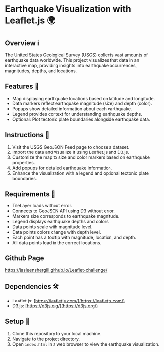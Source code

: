 # Earthquake Visualization with Leaflet.js 🌍

## Overview ℹ️
The United States Geological Survey (USGS) collects vast amounts of earthquake data worldwide. This project visualizes that data in an interactive map, providing insights into earthquake occurrences, magnitudes, depths, and locations.

## Features 🚀
- Map displaying earthquake locations based on latitude and longitude.
- Data markers reflect earthquake magnitude (size) and depth (color).
- Popups show detailed information about each earthquake.
- Legend provides context for understanding earthquake depths.
- Optional: Plot tectonic plate boundaries alongside earthquake data.

## Instructions 📝
1. Visit the USGS GeoJSON Feed page to choose a dataset.
2. Import the data and visualize it using Leaflet.js and D3.js.
3. Customize the map to size and color markers based on earthquake properties.
4. Add popups for detailed earthquake information.
5. Enhance the visualization with a legend and optional tectonic plate boundaries.

## Requirements 🎯
- TileLayer loads without error.
- Connects to GeoJSON API using D3 without error.
- Markers size corresponds to earthquake magnitude.
- Legend displays earthquake depths and colors.
- Data points scale with magnitude level.
- Data points colors change with depth level.
- Each point has a tooltip with magnitude, location, and depth.
- All data points load in the correct locations.

## Github Page
https://jasleenshergill.github.io/Leaflet-challenge/  

## Dependencies 🛠️
- Leaflet.js: [https://leafletjs.com/](https://leafletjs.com/)
- D3.js: [https://d3js.org/](https://d3js.org/)

## Setup 🚀
1. Clone this repository to your local machine.
2. Navigate to the project directory.
3. Open `index.html` in a web browser to view the earthquake visualization.
